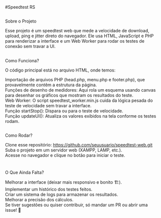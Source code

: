 #Speedtest RS

##

Sobre o Projeto

Esse projeto é um speedtest web que mede a velocidade de download, upload, ping e jitter direto do navegador. Ele usa HTML, JavaScript e PHP para renderizar a interface e um Web Worker para rodar os testes de conexão sem travar a UI.

##

Como Funciona?

O código principal está no arquivo HTML, onde temos:

Importação de arquivos PHP (head.php, menu.php e footer.php), que provavelmente contêm a estrutura da página.
<br>
Funções de desenho de medidores: Aqui rola um esquema usando canvas para desenhar os gráficos que mostram os resultados do teste.
<br>
Web Worker: O script speedtest_worker.min.js cuida da lógica pesada do teste de velocidade sem travar a interface.
<br>
Função startStop(): Dispara ou para o teste de velocidade.
<br>
Função updateUI(): Atualiza os valores exibidos na tela conforme os testes rodam.

##

Como Rodar?

Clone esse repositório: https://github.com/seuusuario/speedtest-web.git
<br>
Suba o projeto em um servidor web (XAMPP, LAMP, etc.).
<br>
Acesse no navegador e clique no botão para iniciar o teste.

#

O Que Ainda Falta?

Melhorar a interface (deixar mais responsivo e bonito 🏗️).
<br>
Implementar um histórico dos testes feitos.
<br>
Criar um sistema de logs para armazenar os resultados.
<br>
Melhorar a precisão dos cálculos.
<br>
Se tiver sugestões ou quiser contribuir, só mandar um PR ou abrir uma issue! 🚀
